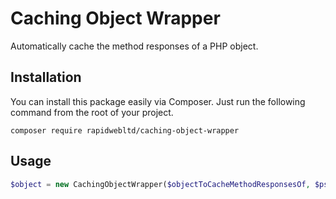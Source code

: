 # Caching Object Wrapper

Automatically cache the method responses of a PHP object.

## Installation

You can install this package easily via Composer. Just run the following command from the root of your project.

```
composer require rapidwebltd/caching-object-wrapper
```

## Usage

```php
$object = new CachingObjectWrapper($objectToCacheMethodResponsesOf, $psr6CacheItemPool, $expiryTimeInSeconds); 
```